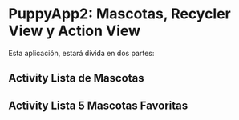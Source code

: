 # PuppyApp2: Mascotas, Recycler View y Action View

Esta aplicación, estará divida en dos partes:

## Activity Lista de Mascotas

## Activity Lista 5 Mascotas Favoritas
